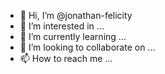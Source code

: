 - 👋 Hi, I’m @jonathan-felicity
- 👀 I’m interested in ...
- 🌱 I’m currently learning ...
- 💞️ I’m looking to collaborate on ...
- 📫 How to reach me ...

<!---
jonathan-felicity/jonathan-felicity is a ✨ special ✨ repository because its `README.md` (this file) appears on your GitHub profile.
You can click the Preview link to take a look at your changes.
--->
